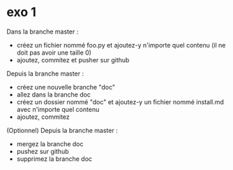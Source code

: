 # exo 1

Dans la branche master :

- créez un fichier nommé foo.py et ajoutez-y n'importe quel contenu (il ne doit pas avoir une taille 0)
- ajoutez, commitez et pusher sur github

Depuis la branche master :

- créez une nouvelle branche "doc"
- allez dans la branche doc
- créez un dossier nommé "doc" et ajoutez-y un fichier nommé install.md avec n'importe quel contenu
- ajoutez, commitez

(Optionnel) Depuis la branche master :

- mergez la branche doc
- pushez sur github
- supprimez la branche doc

